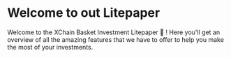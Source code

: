 # Welcome to out Litepaper

Welcome to the XChain Basket Investment Litepaper 📜 ! Here you'll get an overview of all the amazing features that we have to offer to help you make the most of your investments.